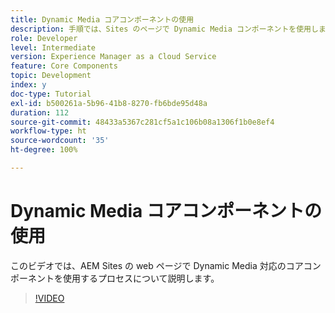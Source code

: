 ```yaml
---
title: Dynamic Media コアコンポーネントの使用
description: 手順では、Sites のページで Dynamic Media コンポーネントを使用します
role: Developer
level: Intermediate
version: Experience Manager as a Cloud Service
feature: Core Components
topic: Development
index: y
doc-type: Tutorial
exl-id: b500261a-5b96-41b8-8270-fb6bde95d48a
duration: 112
source-git-commit: 48433a5367c281cf5a1c106b08a1306f1b0e8ef4
workflow-type: ht
source-wordcount: '35'
ht-degree: 100%

---
```


# Dynamic Media コアコンポーネントの使用

このビデオでは、AEM Sites の web ページで Dynamic Media 対応のコアコンポーネントを使用するプロセスについて説明します。

>[!VIDEO](https://video.tv.adobe.com/v/335461?quality=12&learn=on)
